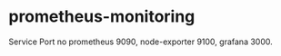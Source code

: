 # prometheus-monitoring
Service        Port no
prometheus     9090,
node-exporter  9100,
grafana        3000.
